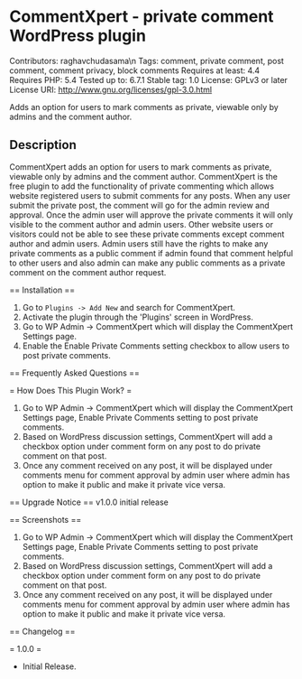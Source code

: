 CommentXpert - private comment WordPress plugin
===========================================

Contributors: raghavchudasama\n
Tags: comment, private comment, post comment, comment privacy, block comments
Requires at least: 4.4
Requires PHP: 5.4
Tested up to: 6.7.1
Stable tag: 1.0
License: GPLv3 or later
License URI: http://www.gnu.org/licenses/gpl-3.0.html

Adds an option for users to mark comments as private, viewable only by admins and the comment author.

## Description ##

CommentXpert adds an option for users to mark comments as private, viewable only by admins and the comment author. CommentXpert is the free plugin to add the functionality of private commenting which allows website registered users to submit comments for any posts. When any user submit the private post, the comment will go for the admin review and approval. Once the admin user will approve the private comments it will only visible to the comment author and admin users. Other website users or visitors could not be able to see these private comments except comment author and admin users. Admin users still have the rights to make any private comments as a public comment if admin found that comment helpful to other users and also admin can make any public comments as a private comment on the comment author request. 

== Installation ==

1. Go to `Plugins -> Add New` and search for CommentXpert.
2. Activate the plugin through the 'Plugins' screen in WordPress.
3. Go to WP Admin -> CommentXpert which will display the CommentXpert Settings page.
4. Enable the Enable Private Comments setting checkbox to allow users to post private comments.

== Frequently Asked Questions ==

= How Does This Plugin Work? =

1. Go to WP Admin -> CommentXpert which will display the CommentXpert Settings page, Enable Private Comments setting to post private comments. 
2. Based on WordPress discussion settings, CommentXpert will add a checkbox option under comment form on any post to do private comment on that post.
3. Once any comment received on any post, it will be displayed under comments menu for comment approval by admin user where admin has option to make it public and make it private vice versa.

== Upgrade Notice ==
v1.0.0 initial release

== Screenshots ==

1. Go to WP Admin -> CommentXpert which will display the CommentXpert Settings page, Enable Private Comments setting to post private comments. 
2. Based on WordPress discussion settings, CommentXpert will add a checkbox option under comment form on any post to do private comment on that post.
3. Once any comment received on any post, it will be displayed under comments menu for comment approval by admin user where admin has option to make it public and make it private vice versa.

== Changelog ==

= 1.0.0 =
* Initial Release.

